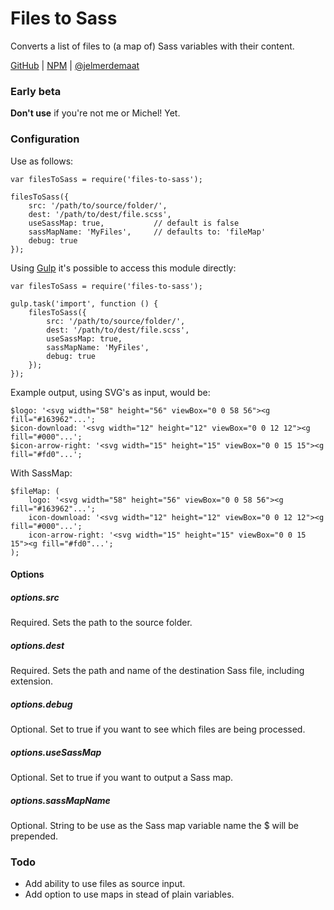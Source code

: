 # Files to Sass

Converts a list of files to (a map of) Sass variables with their content.

[GitHub](https://github.com/jelmerdemaat/files-to-sass) |
[NPM](https://www.npmjs.com/package/files-to-sass) |
[@jelmerdemaat](https://twitter.com/jelmerdemaat)

### Early beta

**Don't use** if you're not me or Michel! Yet.

### Configuration

Use as follows:

```
var filesToSass = require('files-to-sass');

filesToSass({
    src: '/path/to/source/folder/',
    dest: '/path/to/dest/file.scss',
    useSassMap: true,           // default is false
    sassMapName: 'MyFiles',     // defaults to: 'fileMap'
    debug: true
});
```

Using [Gulp](http://gulpjs.com) it's possible to access this module directly:

```
var filesToSass = require('files-to-sass');

gulp.task('import', function () {
    filesToSass({
        src: '/path/to/source/folder/',
        dest: '/path/to/dest/file.scss',
        useSassMap: true,
        sassMapName: 'MyFiles',
        debug: true
    });
});
```

Example output, using SVG's as input, would be:

```
$logo: '<svg width="58" height="56" viewBox="0 0 58 56"><g fill="#163962"...';
$icon-download: '<svg width="12" height="12" viewBox="0 0 12 12"><g fill="#000"...';
$icon-arrow-right: '<svg width="15" height="15" viewBox="0 0 15 15"><g fill="#fd0"...';
```

With SassMap:
```
$fileMap: (
    logo: '<svg width="58" height="56" viewBox="0 0 58 56"><g fill="#163962"...';
    icon-download: '<svg width="12" height="12" viewBox="0 0 12 12"><g fill="#000"...';
    icon-arrow-right: '<svg width="15" height="15" viewBox="0 0 15 15"><g fill="#fd0"...';
);
```

#### Options

##### options.src
Required. Sets the path to the source folder.

##### options.dest
Required. Sets the path and name of the destination Sass file, including extension.

##### options.debug
Optional. Set to true if you want to see which files are being processed.

##### options.useSassMap
Optional. Set to true if you want to output a Sass map.

##### options.sassMapName
Optional. String to be use as the Sass map variable name the $ will be prepended.

### Todo

* Add ability to use files as source input.
* Add option to use maps in stead of plain variables.
